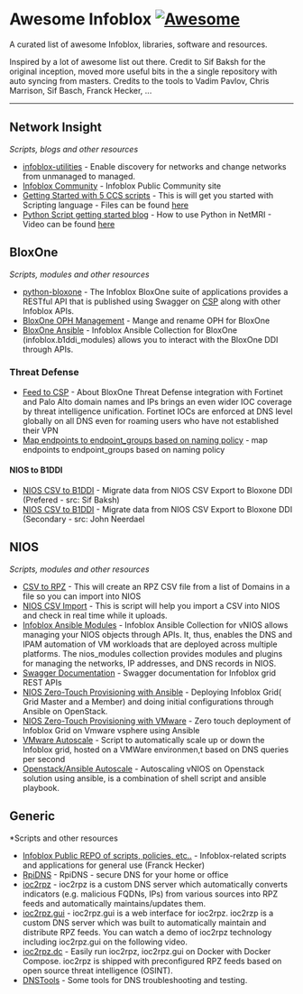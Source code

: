 # Awesome Infoblox [![Awesome](https://cdn.rawgit.com/sindresorhus/awesome/d7305f38d29fed78fa85652e3a63e154dd8e8829/media/badge.svg)](https://github.com/seefor/awesome-infoblox)

A curated list of awesome Infoblox, libraries, software and resources.

Inspired by a lot of awesome list out there.
Credit to Sif Baksh for the original inception, moved more useful bits in the a single repository with auto syncing from masters.
Credits to the tools to Vadim Pavlov, Chris Marrison, Sif Basch, Franck Hecker, ...


---

## Network Insight

*Scripts, blogs and other resources*

* [infoblox-utilities](https://github.com/infobloxopen/infoblox-utilities) - Enable discovery for networks and change networks from unmanaged to managed.
* [Infoblox Community](https://community.infoblox.com/t5/Network-Automation/ct-p/NetworkAutomation) - Infoblox Public Community site
* [Getting Started with 5 CCS scripts](https://community.infoblox.com/t5/How-to-Articles/5-CCS-Scripts-to-Jump-Start-Your-NetMRI-CCS-Training/ba-p/11982) - This is will get you started with Scripting language - Files can be found [here](https://community.infoblox.com/t5/Automation-Scripts/5-CCS-Scripts-to-Jump-Start-Your-NetMRI-CCS-Training/m-p/11972/highlight/true#M142)
* [Python Script getting started blog](https://community.infoblox.com/t5/Community-Blog/5-Python-Scripts-to-get-you-started-in-NetMRI/ba-p/16305) - How to use Python in NetMRI - Video can be found [here](https://community.infoblox.com/t5/Tech-Videos/A-Python-Primer-for-NetMRI-Webinar-Archive/ba-p/13956)

## BloxOne

*Scripts, modules and other resources*

* [python-bloxone](https://github.com/ccmarris/python-bloxone) - The Infoblox BloxOne suite of applications provides a RESTful API that is published using Swagger on [CSP](https://csp.infoblox.com/apidoc) along with other Infoblox APIs.
* [BloxOne OPH Management](https://github.com/frankhecker/infoblox-public) - Mange and rename OPH for BloxOne
* [BloxOne Ansible](https://github.com/johnneerdael/bloxone-ansible) - Infoblox Ansible Collection for BloxOne (infoblox.b1ddi_modules) allows you to interact with the BloxOne DDI through APIs.

### Threat Defense
* [Feed to CSP](https://github.com/njeanselme/feed-to-csp) - About
BloxOne Threat Defense integration with Fortinet and Palo Alto domain names and IPs brings an even wider IOC coverage by threat intelligence unification. Fortinet IOCs are enforced at DNS level globally on all DNS even for roaming users who have not established their VPN
* [Map endpoints to endpoint_groups based on naming policy](https://github.com/njeanselme/botdc-endpoints-management) - map endpoints to endpoint_groups based on naming policy


#### NIOS to B1DDI
* [NIOS CSV to B1DDI](https://github.com/seefor/bloxone_ddi) - Migrate data from NIOS CSV Export to Bloxone DDI (Prefered - src: Sif Baksh)
* [NIOS CSV to B1DDI](https://github.com/johnneerdael/csv2b1ddi) - Migrate data from NIOS CSV Export to Bloxone DDI (Secondary - src: John Neerdael


## NIOS

*Scripts, modules and other resources*

* [CSV to RPZ](https://github.com/seefor/random-scripts/tree/main/csv_to_rpz_import) - This will create an RPZ CSV file from a list of Domains in a file so you can import into NIOS
* [NIOS CSV Import](https://github.com/frankhecker/infoblox-public/tree/main/nios/csv_scripts) - This is script will help you import a CSV into NIOS and check in real time while it uploads.
* [Infoblox Ansible Modules](https://github.com/johnneerdael/infoblox-ansible) - Infoblox Ansible Collection for vNIOS allows managing your NIOS objects through APIs. It, thus, enables the DNS and IPAM automation of VM workloads that are deployed across multiple platforms. The nios_modules collection provides modules and plugins for managing the networks, IP addresses, and DNS records in NIOS. 
* [Swagger Documentation](https://github.com/johnneerdael/infoblox-swagger-wapi) - Swagger documentation for Infoblox grid REST APIs
* [NIOS Zero-Touch Provisioning with Ansible](https://github.com/johnneerdael/nios-ztp-ansible) - Deploying Infoblox Grid( Grid Master and a Member) and doing initial configurations through Ansible on OpenStack.
* [NIOS Zero-Touch Provisioning with VMware](https://github.com/johnneerdael/vnios_ztp_vmware) - Zero touch deployment of Infoblox Grid on Vmware vsphere using Ansible
* [VMware Autoscale](https://github.com/johnneerdael/vmware-autoscale) - Script to automatically scale up or down the Infoblox grid, hosted on a VMWare environmen,t based on DNS queries per second
* [Openstack/Ansible Autoscale](https://github.com/johnneerdael/vnios-autoscale-ansible-openstack) - Autoscaling vNIOS on Openstack solution using ansible, is a combination of shell script and ansible playbook.

## Generic

*Scripts and other resources
* [Infoblox Public REPO of scripts, policies, etc..](https://github.com/johnneerdael/infoblox-public) - Infoblox-related scripts and applications for general use (Franck Hecker)
* [RpiDNS](https://github.com/johnneerdael/RpiDNS) - RpiDNS - secure DNS for your home or office
* [ioc2rpz](https://github.com/johnneerdael/ioc2rpz) - ioc2rpz is a custom DNS server which automatically converts indicators (e.g. malicious FQDNs, IPs) from various sources into RPZ feeds and automatically maintains/updates them.
* [ioc2rpz.gui](https://github.com/johnneerdael/ioc2rpz.gui) - ioc2rpz.gui is a web interface for ioc2rpz. ioc2rzp is a custom DNS server which was built to automatically maintain and distribute RPZ feeds. You can watch a demo of ioc2rpz technology including ioc2rpz.gui on the following video.
* [ioc2rpz.dc](https://github.com/johnneerdael/ioc2rpz.dc) - Easily run ioc2rpz, ioc2rpz.gui on Docker with Docker Compose. ioc2rpz is shipped with preconfigured RPZ feeds based on open source threat intelligence (OSINT).
* [DNSTools](https://github.com/johnneerdael/dnstools) - Some tools for DNS troubleshooting and testing.
